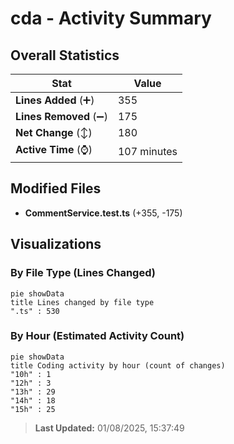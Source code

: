 # cda - Activity Summary 

## Overall Statistics

| Stat                   | Value                                                             |
| ---------------------- | ----------------------------------------------------------------- |
| **Lines Added** (➕)   | 355                                          |
| **Lines Removed** (➖) | 175                                        |
| **Net Change** (↕)    | 180                |
| **Active Time** (⌚)   | 107 minutes |


## Modified Files
- **CommentService.test.ts** (+355, -175)

## Visualizations

### By File Type (Lines Changed)

```mermaid
pie showData
title Lines changed by file type
".ts" : 530
```

### By Hour (Estimated Activity Count)

```mermaid
pie showData
title Coding activity by hour (count of changes)
"10h" : 1
"12h" : 3
"13h" : 29
"14h" : 18
"15h" : 25
```


> **Last Updated:** 01/08/2025, 15:37:49